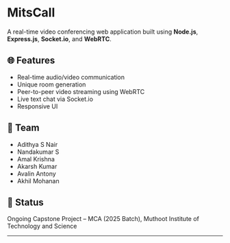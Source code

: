 # MitsCall  

A real-time video conferencing web application built using **Node.js**, **Express.js**, **Socket.io**, and **WebRTC**.

## 🌐 Features
- Real-time audio/video communication
- Unique room generation
- Peer-to-peer video streaming using WebRTC
- Live text chat via Socket.io
- Responsive UI

## 👥 Team
- Adithya S Nair  
- Nandakumar S  
- Amal Krishna  
- Akarsh Kumar  
- Avalin Antony  
- Akhil Mohanan

## 🎯 Status
Ongoing Capstone Project – MCA (2025 Batch), Muthoot Institute of Technology and Science


---
